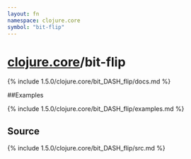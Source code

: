```yaml
---
layout: fn
namespace: clojure.core
symbol: "bit-flip"
---
```


# [clojure.core](../)/bit-flip

{% include 1.5.0/clojure.core/bit_DASH_flip/docs.md %}

##Examples

{% include 1.5.0/clojure.core/bit_DASH_flip/examples.md %}
## Source
{% include 1.5.0/clojure.core/bit_DASH_flip/src.md %}

